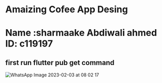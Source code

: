 # Amaizing Cofee App Desing 
# Name :sharmaake Abdiwali ahmed  ID: c119197

## first run flutter  pub get command
 
![WhatsApp Image 2023-02-03 at 08 02 17](https://user-images.githubusercontent.com/124067254/216809637-e0589643-3796-420c-94ad-f75944ba2ed4.jpeg)
